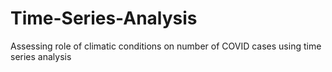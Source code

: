 # Time-Series-Analysis
Assessing role of climatic conditions on number of COVID cases using time series analysis
